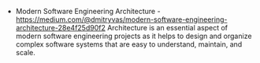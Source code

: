 - Modern Software Engineering Architecture - https://medium.com/@dmitryvas/modern-software-engineering-architecture-28e4f25d90f2
 Architecture is an essential aspect of modern software engineering projects as it helps to design and organize complex software systems that are easy to understand, maintain, and scale.